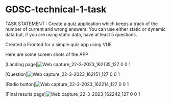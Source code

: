 # GDSC-technical-1-task
TASK STATEMENT : Create a quiz application which keeps a track of the number of current and wrong answers. You can use either static or dynamic data but, if you are using static data, have at least 5 questions. 

Created a Fronted for a simple quiz app using VUE 

Here are some screen shots of the APP 


[Landing page]![Web capture_22-3-2023_162135_127 0 0 1](https://user-images.githubusercontent.com/97333533/226881956-a0401cfd-295e-41c4-adb8-1f7b676ee333.jpeg)

[Question]![Web capture_22-3-2023_162151_127 0 0 1](https://user-images.githubusercontent.com/97333533/226881983-72be16de-04f1-4043-8160-2b98a0cb0e39.jpeg)

[Radio button]![Web capture_22-3-2023_162214_127 0 0 1](https://user-images.githubusercontent.com/97333533/226882017-cf849c8e-574d-4ec5-ae1b-169be9e81b7f.jpeg)

[Final results page]![Web capture_22-3-2023_162242_127 0 0 1](https://user-images.githubusercontent.com/97333533/226882037-29d4b0fd-c0da-4eb1-ae32-60a08daf1efd.jpeg)

